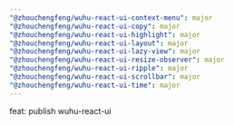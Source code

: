 ```yaml
---
"@zhouchengfeng/wuhu-react-ui-context-menu": major
"@zhouchengfeng/wuhu-react-ui-copy": major
"@zhouchengfeng/wuhu-react-ui-highlight": major
"@zhouchengfeng/wuhu-react-ui-layout": major
"@zhouchengfeng/wuhu-react-ui-lazy-view": major
"@zhouchengfeng/wuhu-react-ui-resize-observer": major
"@zhouchengfeng/wuhu-react-ui-ripple": major
"@zhouchengfeng/wuhu-react-ui-scrollbar": major
"@zhouchengfeng/wuhu-react-ui-time": major
---
```


feat: publish wuhu-react-ui
